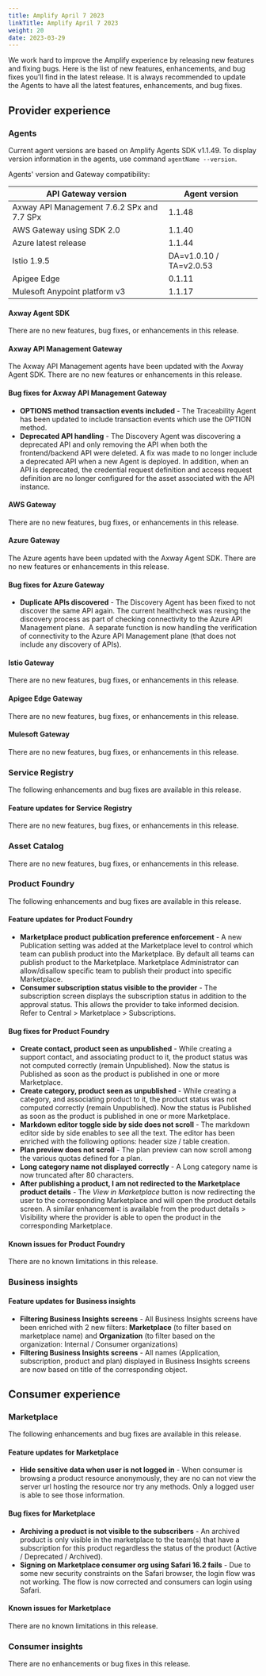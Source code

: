 ```yaml
---
title: Amplify April 7 2023
linkTitle: Amplify April 7 2023
weight: 20
date: 2023-03-29
---
```

We work hard to improve the Amplify experience by releasing new features and fixing bugs. Here is the list of new features, enhancements, and bug fixes you’ll find in the latest release.  It is always recommended to update the Agents to have all the latest features, enhancements, and bug fixes.

## Provider experience

### Agents

Current agent versions are based on Amplify Agents SDK v1.1.49. To display version information in the agents, use command `agentName --version`.

Agents' version and Gateway compatibility:

| API Gateway version                        | Agent version           |
|--------------------------------------------|-------------------------|
| Axway API Management 7.6.2 SPx and 7.7 SPx | 1.1.48                  |
| AWS Gateway using SDK 2.0                  | 1.1.40                  |
| Azure latest release                       | 1.1.44                  |
| Istio 1.9.5                                | DA=v1.0.10 / TA=v2.0.53 |
| Apigee Edge                                | 0.1.11                  |
| Mulesoft Anypoint platform v3              | 1.1.17                  |

#### Axway Agent SDK

There are no new features, bug fixes, or enhancements in this release.

#### Axway API Management Gateway

The Axway API Management agents have been updated with the Axway Agent SDK. There are no new features or enhancements in this release.

#### Bug fixes for Axway API Management Gateway

* **OPTIONS method transaction events included** - The Traceability Agent has been updated to include transaction events which use the OPTION method.
* **Deprecated API handling** - The Discovery Agent was discovering a deprecated API and only removing the API when both the frontend/backend API were deleted.  A fix was made to no longer include a deprecated API when a new Agent is deployed. In addition, when an API is deprecated, the credential request definition and access request definition are no longer configured for the asset associated with the API instance.  

#### AWS Gateway

There are no new features, bug fixes, or enhancements in this release.

#### Azure Gateway

The Azure agents have been updated with the Axway Agent SDK. There are no new features or enhancements in this release.

#### Bug fixes for Azure Gateway

* **Duplicate APIs discovered** - The Discovery Agent has been fixed to not discover the same API again.  The current healthcheck was reusing the discovery process as part of checking connectivity to the Azure API Management plane.  A separate function is now handling the verification of connectivity to the Azure API Management plane (that does not include any discovery of APIs).

#### Istio Gateway

There are no new features, bug fixes, or enhancements in this release.

#### Apigee Edge Gateway

There are no new features, bug fixes, or enhancements in this release.

#### Mulesoft Gateway

There are no new features, bug fixes, or enhancements in this release.

### Service Registry

The following enhancements and bug fixes are available in this release.

#### Feature updates for Service Registry

There are no new features, bug fixes, or enhancements in this release.

### Asset Catalog

There are no new features, bug fixes, or enhancements in this release.

### Product Foundry

The following enhancements and bug fixes are available in this release.

#### Feature updates for Product Foundry

* **Marketplace product publication preference enforcement** - A new Publication setting was added at the Marketplace level to control which team can publish product into the Marketplace. By default all teams can publish product to the Marketplace. Marketplace Administrator can allow/disallow specific team to publish their product into specific Marketplace.
* **Consumer subscription status visible to the provider** - The subscription screen displays the subscription status in addition to the approval status. This allows the provider to take informed decision. Refer to Central > Marketplace > Subscriptions.

#### Bug fixes for Product Foundry

* **Create contact, product seen as unpublished** - While creating a support contact, and associating product to it, the product status was not computed correctly (remain Unpublished). Now the status is Published as soon as the product is published in one or more Marketplace.
* **Create category, product seen as unpublished** - While creating a category, and associating product to it, the product status was not computed correctly (remain Unpublished). Now the status is Published as soon as the product is published in one or more Marketplace.
* **Markdown editor toggle side by side does not scroll** - The markdown editor side by side enables to see all the text. The editor has been enriched with the following options: header size / table creation.
* **Plan preview does not scroll** - The plan preview can now scroll among the various quotas defined for a plan.
* **Long category name not displayed correctly** - A Long category name is now truncated after 80 characters.
* **After publishing a product, I am not redirected to the Marketplace product details** - The *View in Marketplace* button is now redirecting the user to the corresponding Marketplace and will open the product details screen. A similar enhancement is available from the product details > Visibility where the provider is able to open the product in the corresponding Marketplace.

#### Known issues for Product Foundry

There are no known limitations in this release.

### Business insights

#### Feature updates for Business insights

* **Filtering Business Insights screens** - All Business Insights screens have been enriched with 2 new filters: **Marketplace** (to filter based on marketplace name) and **Organization** (to filter based on the organization: Internal / Consumer organizations)
* **Filtering Business Insights screens** - All names (Application, subscription, product and plan) displayed in Business Insights screens are now based on title of the corresponding object.

## Consumer experience

### Marketplace

The following enhancements and bug fixes are available in this release.

#### Feature updates for Marketplace

* **Hide sensitive data when user is not logged in** - When consumer is browsing a product resource anonymously, they are no can not view the server url hosting the resource nor try any methods. Only a logged user is able to see those information.

#### Bug fixes for Marketplace

* **Archiving a product is not visible to the subscribers** - An archived product is only visible in the marketplace to the team(s) that have a subscription for this product regardless the status of the product (Active / Deprecated / Archived).
* **Signing on Marketplace consumer org using Safari 16.2 fails** - Due to some new security constraints on the Safari browser, the login flow was not working. The flow is now corrected and consumers can login using Safari.

#### Known issues for Marketplace

There are no known limitations in this release.

### Consumer insights

There are no enhancements or bug fixes in this release.
